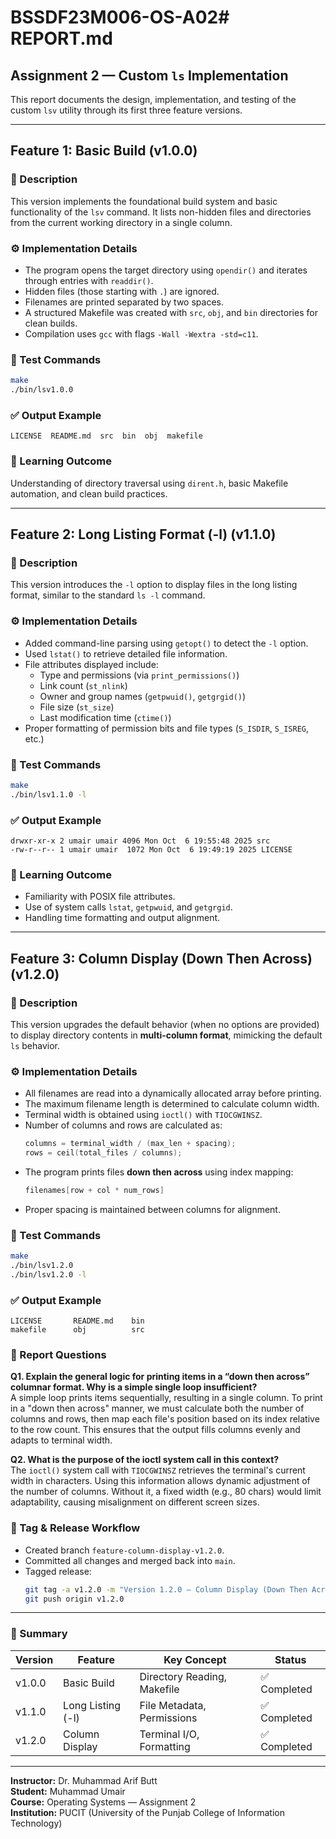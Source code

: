 # BSSDF23M006-OS-A02# REPORT.md

## Assignment 2 — Custom `ls` Implementation

This report documents the design, implementation, and testing of the custom `lsv` utility through its first three feature versions.

---

## **Feature 1: Basic Build (v1.0.0)**

### 🧩 Description
This version implements the foundational build system and basic functionality of the `lsv` command. It lists non-hidden files and directories from the current working directory in a single column.

### ⚙️ Implementation Details
- The program opens the target directory using `opendir()` and iterates through entries with `readdir()`.
- Hidden files (those starting with `.`) are ignored.
- Filenames are printed separated by two spaces.
- A structured Makefile was created with `src`, `obj`, and `bin` directories for clean builds.
- Compilation uses `gcc` with flags `-Wall -Wextra -std=c11`.

### 🧪 Test Commands
```bash
make
./bin/lsv1.0.0
```

### ✅ Output Example
```
LICENSE  README.md  src  bin  obj  makefile
```

### 📘 Learning Outcome
Understanding of directory traversal using `dirent.h`, basic Makefile automation, and clean build practices.

---

## **Feature 2: Long Listing Format (-l) (v1.1.0)**

### 🧩 Description
This version introduces the `-l` option to display files in the long listing format, similar to the standard `ls -l` command.

### ⚙️ Implementation Details
- Added command-line parsing using `getopt()` to detect the `-l` option.
- Used `lstat()` to retrieve detailed file information.
- File attributes displayed include:
  - Type and permissions (via `print_permissions()`)
  - Link count (`st_nlink`)
  - Owner and group names (`getpwuid()`, `getgrgid()`)
  - File size (`st_size`)
  - Last modification time (`ctime()`)
- Proper formatting of permission bits and file types (`S_ISDIR`, `S_ISREG`, etc.)

### 🧪 Test Commands
```bash
make
./bin/lsv1.1.0 -l
```

### ✅ Output Example
```
drwxr-xr-x 2 umair umair 4096 Mon Oct  6 19:55:48 2025 src
-rw-r--r-- 1 umair umair  1072 Mon Oct  6 19:49:19 2025 LICENSE
```

### 📘 Learning Outcome
- Familiarity with POSIX file attributes.
- Use of system calls `lstat`, `getpwuid`, and `getgrgid`.
- Handling time formatting and output alignment.

---

## **Feature 3: Column Display (Down Then Across) (v1.2.0)**

### 🧩 Description
This version upgrades the default behavior (when no options are provided) to display directory contents in **multi-column format**, mimicking the default `ls` behavior.

### ⚙️ Implementation Details
- All filenames are read into a dynamically allocated array before printing.
- The maximum filename length is determined to calculate column width.
- Terminal width is obtained using `ioctl()` with `TIOCGWINSZ`.
- Number of columns and rows are calculated as:
  ```c
  columns = terminal_width / (max_len + spacing);
  rows = ceil(total_files / columns);
  ```
- The program prints files **down then across** using index mapping:
  ```c
  filenames[row + col * num_rows]
  ```
- Proper spacing is maintained between columns for alignment.

### 🧪 Test Commands
```bash
make
./bin/lsv1.2.0
./bin/lsv1.2.0 -l
```

### ✅ Output Example
```
LICENSE       README.md    bin
makefile      obj          src
```

### 📘 Report Questions

**Q1. Explain the general logic for printing items in a “down then across” columnar format. Why is a simple single loop insufficient?**  
A simple loop prints items sequentially, resulting in a single column. To print in a "down then across" manner, we must calculate both the number of columns and rows, then map each file's position based on its index relative to the row count. This ensures that the output fills columns evenly and adapts to terminal width.

**Q2. What is the purpose of the ioctl system call in this context?**  
The `ioctl()` system call with `TIOCGWINSZ` retrieves the terminal's current width in characters. Using this information allows dynamic adjustment of the number of columns. Without it, a fixed width (e.g., 80 chars) would limit adaptability, causing misalignment on different screen sizes.

### 🧩 Tag & Release Workflow
- Created branch `feature-column-display-v1.2.0`.
- Committed all changes and merged back into `main`.
- Tagged release:
  ```bash
  git tag -a v1.2.0 -m "Version 1.2.0 – Column Display (Down Then Across)"
  git push origin v1.2.0
  ```

---

### 🏁 Summary
| Version | Feature | Key Concept | Status |
|----------|----------|-------------|---------|
| v1.0.0 | Basic Build | Directory Reading, Makefile | ✅ Completed |
| v1.1.0 | Long Listing (-l) | File Metadata, Permissions | ✅ Completed |
| v1.2.0 | Column Display | Terminal I/O, Formatting | ✅ Completed |

---

**Instructor:** Dr. Muhammad Arif Butt  
**Student:** Muhammad Umair  
**Course:** Operating Systems — Assignment 2  
**Institution:** PUCIT (University of the Punjab College of Information Technology)
